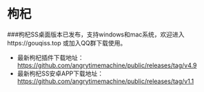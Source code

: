# 枸杞

###枸杞SS桌面版本已发布，支持windows和mac系统，欢迎进入https://gouqiss.top 或加入QQ群下载使用。

- 最新枸杞插件下载地址：https://github.com/angrytimemachine/public/releases/tag/v4.9
- 最新枸杞SS安卓APP下载地址：https://github.com/angrytimemachine/public/releases/tag/v1.1
